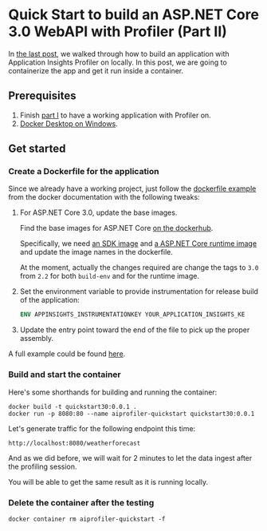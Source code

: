 # Quick Start to build an ASP.NET Core 3.0 WebAPI with Profiler (Part II)

In [the last post](./Readme.md), we walked through how to build an application with Application Insights Profiler on locally. In this post, we are going to containerize the app and get it run inside a container.

## Prerequisites

1. Finish [part I](./Readme.md) to have a working application with Profiler on.
1. [Docker Desktop on Windows](https://docs.docker.com/docker-for-windows/install/).

## Get started

### Create a Dockerfile for the application

Since we already have a working project, just follow the [dockerfile example](https://docs.docker.com/engine/examples/dotnetcore/) from the docker documentation with the following tweaks:

1. For ASP.NET Core 3.0, update the base images.

    Find the base images for ASP.NET Core [on the dockerhub](https://hub.docker.com/_/microsoft-dotnet-core).

    Specifically, we need [an SDK image](https://hub.docker.com/_/microsoft-dotnet-core-sdk/) and [a ASP.NET Core runtime image](https://hub.docker.com/_/microsoft-dotnet-core-aspnet/) and update the image names in the dockerfile.

    At the moment, actually the changes required are change the tags to `3.0` from `2.2` for both `build-env` and for the runtime image.

1. Set the environment variable to provide instrumentation for release build of the application:

    ```dockerfile
    ENV APPINSIGHTS_INSTRUMENTATIONKEY YOUR_APPLICATION_INSIGHTS_KE
    ```

1. Update the entry point toward the end of the file to pick up the proper assembly.

A full example could be found [here](./dockerfile).

### Build and start the container

Here's some shorthands for building and running the container:

```shell
docker build -t quickstart30:0.0.1 .
docker run -p 8080:80 --name aiprofiler-quickstart quickstart30:0.0.1
```

Let's generate traffic for the following endpoint this time:

```shell
http://localhost:8080/weatherforecast
```

And as we did before, we will wait for 2 minutes to let the data ingest after the profiling session.

You will be able to get the same result as it is running locally.

### Delete the container after the testing

```shell
docker container rm aiprofiler-quickstart -f
```
